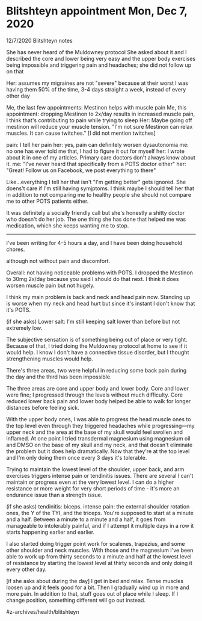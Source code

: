 # Blitshteyn appointment Mon, Dec 7, 2020

12/7/2020 Blitshteyn notes

She has never heard of the Muldowney protocol
She asked about it and I described the core and lower being very easy and the upper body exercises being impossible and triggering pain and headaches; she did not follow up on that

Her: assumes my migraines are not "severe" because at their worst I was having them 50% of the time, 3-4 days straight a week, instead of every other day

Me, the last few appointments: Mestinon helps with muscle pain
Me, this appointment: dropping Mestinon to 2x/day results in increased muscle pain, I think that's contributing to pain while trying to sleep
Her: Maybe going off mestinon will reduce your muscle tension. "I'm not sure Mestinon can relax muscles. It can cause twitches." [I did not mention twitches]


pain:
I tell her pain 
her: yes, pain can definitely worsen dysautonomia
me: no one has ever told me that, I had to figure it out for myself
her: I wrote about it in one of my articles. Primary care doctors don't always know about it.
me: "I've never heard that specifically from a POTS doctor either" 
her: "Great! Follow us on Facebook, we post everything to there"

Like...everything I tell her that isn't "I'm getting better" gets ignored. She doens't care if I'm still having symjptoms. I think maybe I should tell her that in addition to not comparing me to healthy people she should not compare me to other POTS patients either. 

It was definitely a socially friendly call but she's honestly a shitty doctor who doesn't do her job. The one thing she has done that helped me was medication, which she keeps wanting me to stop. 

- - - -


I've been writing for 4-5 hours a day, and I have been doing household chores. 

although not without pain and discomfort. 

Overall: not having noticeable problems with POTS. I dropped the Mestinon to 30mg 2x/day because you said I should do that next. I think it does worsen muscle pain but not hugely. 

I think my main problem is back and neck and head pain now. Standing up is worse when my neck and head hurt but since it's instant I don't know that it's POTS. 

(if she asks) Lower salt: I'm still keeping salt lower than before but not extremely low. 

The subjective sensation is of something being out of place or very tight. Because of that, I tried doing the Muldowney protocol at home to see if it would help. I know I don't have a connective tissue disorder, but I thought strengthening muscles would help. 

There's three areas, two were helpful in reducing some back pain during the day and the third has been impossible. 

The three areas are core and upper body and lower body. Core and lower were fine; I progressed through the levels without much difficulty. Core reduced lower back pain and lower body helped be able to walk for longer distances before feeling sick. 

With the upper body ones, I was able to progress the head muscle ones to the top level even through they triggered headaches while progressing—my upper neck and the area at the base of my skull would feel swollen and inflamed. At one point I tried transdermal magnesium using magnesium oil and DMSO on the base of my skull and my neck, and that doesn't eliminate the problem but it does help dramatically. Now that they're at the top level and I'm only doing them once every 3 days it's tolerable. 

Trying to maintain the lowest level of the shoulder, upper back, and arm exercises triggers intense pain or tendinitis issues. There are several I can't maintain or progress even at the very lowest level. I can do a higher resistance or more weight for very short periods of time - it's more an endurance issue than a strength issue. 

(if she asks) tendinitis: biceps. intense pain: the external shoulder rotation ones, the Y of the TYI, and the triceps. You're supposed to start at a minute and a half. Between a minute to a minute and a half, it goes from manageable to intolerably painful, and if I attempt it multiple days in a row it starts happening earlier and earlier. 

I also started doing trigger point work for scalenes, trapezius, and some other shoulder and neck muscles. With those and the magnesium I've been able to work up from thirty seconds to a minute and half at the lowest level of resistance by starting the lowest level at thirty seconds and only doing it every other day. 

[if she asks about during the day] I get in bed and relax. Tense muscles loosen up and it feels good for a bit. Then I gradually wind up in more and more pain. In addition to that, stuff goes out of place while I sleep. If I change position, something different will go out instead. 

#z-archives/health/blitshteyn